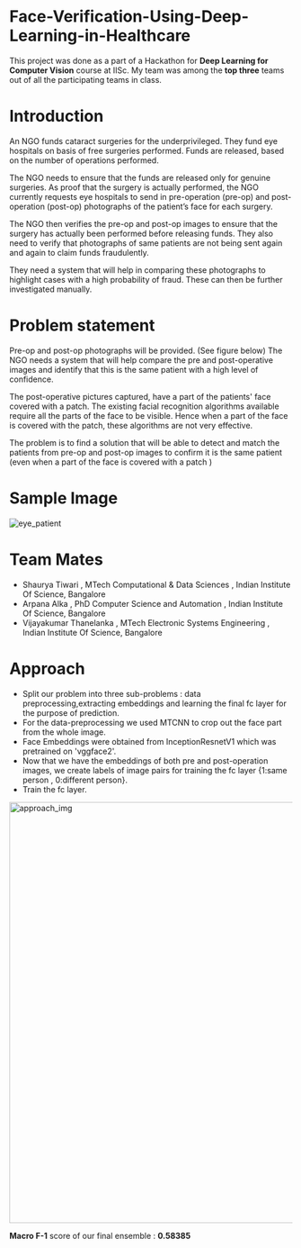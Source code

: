# Face-Verification-Using-Deep-Learning-in-Healthcare

This project was done as a part of a Hackathon for **Deep Learning for Computer Vision** course at IISc.
My team was among the **top three** teams out of  all the  participating teams in class.

# Introduction

An NGO funds cataract surgeries for the underprivileged. They fund eye hospitals on basis of free surgeries performed. Funds are released, based on the number of operations performed.

The NGO needs to ensure that the funds are released only for genuine surgeries. As proof that the surgery is actually performed, the NGO currently requests eye hospitals to send in pre-operation (pre-op) and post-operation (post-op) photographs of the patient’s face for each surgery.

The NGO then verifies the pre-op and post-op images to ensure that the surgery has actually been performed before releasing funds. They also need to verify that photographs of same patients are not being sent again and again to claim funds fraudulently.

They need a system that will help in comparing these photographs to highlight cases with a high probability of fraud. These can then be further investigated manually.

# Problem statement

Pre-op and post-op photographs will be provided. (See figure below) The NGO needs a system that will help compare the pre and post-operative images and identify that this is the same patient with a high level of confidence.

The post-operative pictures captured, have a part of the patients' face covered with a patch. The existing facial recognition algorithms available require all the parts of the face to be visible. Hence when a part of the face is covered with the patch, these algorithms are not very effective.

The problem is to find a solution that will be able to detect and match the patients from pre-op and post-op images to confirm it is the same patient (even when a part of the face is covered with a patch )

# Sample Image
![eye_patient](https://user-images.githubusercontent.com/73641247/131727255-5899a758-8273-4cc5-b7f9-0d1cec8ab99b.jpg)

# Team Mates
- Shaurya Tiwari , MTech Computational & Data Sciences , Indian Institute Of Science, Bangalore
- Arpana Alka , PhD  Computer Science and Automation , Indian Institute Of Science, Bangalore
- Vijayakumar Thanelanka , MTech  Electronic Systems Engineering , Indian Institute Of Science, Bangalore

# Approach
- Split our problem into three sub-problems : data preprocessing,extracting embeddings and learning the final fc layer for the purpose of prediction.
- For the data-preprocessing we used MTCNN to crop out the face part from the whole image.
- Face Embeddings were obtained from  InceptionResnetV1 which was pretrained on 'vggface2'.
- Now that we have the embeddings of both pre and post-operation images, we create labels of image pairs for training the fc layer {1:same person , 0:different       person}.
- Train the fc layer.

<img width="748" alt="approach_img" src="https://user-images.githubusercontent.com/73641247/131900728-1df0f0ff-acd4-4cda-a5d7-d57b36dd00c3.png">



**Macro F-1** score of our final ensemble : **0.58385**
